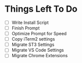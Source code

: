 # Things Left To Do
- [ ] Write Install Script
- [ ] Finish Prompt
- [ ] Optimize Prompt for Speed
- [ ] Copy iTerm2 settings
- [ ] Migrate ST3 Settings
- [ ] Migrate VS Code Settings
- [ ] Migrate Chrome Extensions
